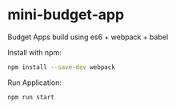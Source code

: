 # mini-budget-app
Budget Apps build using es6 + webpack + babel

Install with npm:

```bash
npm install --save-dev webpack
```

Run Application:

```bash
npm run start
```
